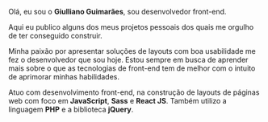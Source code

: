 Olá, eu sou o **Giulliano Guimarães**, sou desenvolvedor front-end.

Aqui eu publico alguns dos meus projetos pessoais dos quais me orgulho de ter conseguido construir.

Minha paixão por apresentar soluções de layouts com boa usabilidade me fez o desenvolvedor que sou hoje. Estou sempre em busca de aprender mais sobre o que as tecnologias de front-end tem de melhor com o intuito de aprimorar minhas habilidades.

Atuo com desenvolvimento front-end, na construção de layouts de páginas web com foco em **JavaScript**, **Sass** e **React JS**. Também utilizo a linguagem **PHP** e a biblioteca **jQuery**.
